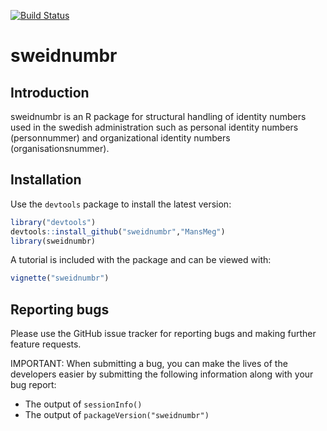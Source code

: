 [![Build Status](https://travis-ci.org/MansMeg/sweidnumbr.svg)](https://travis-ci.org/MansMeg/sweidnumbr)

sweidnumbr
==========

## Introduction

sweidnumbr is an R package for structural handling of identity numbers used in the swedish administration such as personal identity numbers (personnummer) and organizational identity numbers (organisationsnummer).

## Installation

Use the `devtools` package to install the latest version:
```r
library("devtools")
devtools::install_github("sweidnumbr","MansMeg")
library(sweidnumbr)
```

A tutorial is included with the package and can be viewed with:
```r
vignette("sweidnumbr")
```

## Reporting bugs

Please use the GitHub issue tracker for reporting bugs and making further feature requests.

IMPORTANT: When submitting a bug, you can make the lives of the developers easier by submitting the following information along with your bug report:
- The output of `sessionInfo()`
- The output of `packageVersion("sweidnumbr")`

